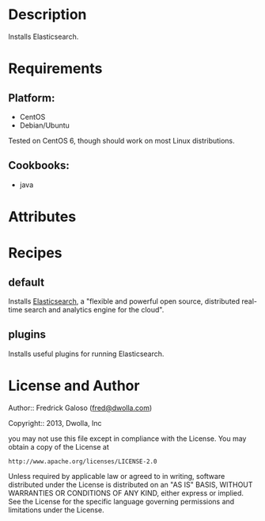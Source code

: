 Description
===========

Installs Elasticsearch.

Requirements
============

## Platform:

* CentOS
* Debian/Ubuntu

Tested on CentOS 6, though should work on most Linux distributions.

## Cookbooks:

* java

Attributes
==========

Recipes
=======

## default
Installs [Elasticsearch](http://www.elasticsearch.org/), a "flexible and powerful open source, distributed real-time
search and analytics engine for the cloud".

## plugins
Installs useful plugins for running Elasticsearch.

License and Author
==================
Author:: Fredrick Galoso (<fred@dwolla.com>)

Copyright:: 2013, Dwolla, Inc


you may not use this file except in compliance with the License.
You may obtain a copy of the License at

    http://www.apache.org/licenses/LICENSE-2.0

Unless required by applicable law or agreed to in writing, software
distributed under the License is distributed on an "AS IS" BASIS,
WITHOUT WARRANTIES OR CONDITIONS OF ANY KIND, either express or implied.
See the License for the specific language governing permissions and
limitations under the License.
